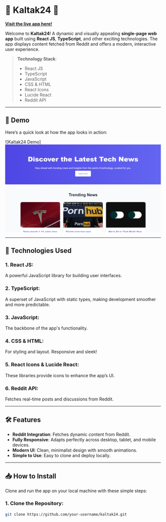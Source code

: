 # 🌟 **Kaltak24** 🌟
[**Visit the live app here!**](https://kaltak24.vercel.app)

Welcome to **Kaltak24**! A dynamic and visually appealing **single-page web app** built using **React JS**, **TypeScript**, and other exciting technologies. The app displays content fetched from Reddit and offers a modern, interactive user experience.

> **Technology Stack**:
> - React JS
> - TypeScript
> - JavaScript
> - CSS & HTML
> - React Icons
> - Lucide React
> - Reddit API

---

## 🚀 **Demo**

Here’s a quick look at how the app looks in action:

![Kaltak24 Demo]![alt text](image.png)

---

## 🔧 **Technologies Used**

### 1. **React JS**:
A powerful JavaScript library for building user interfaces.

### 2. **TypeScript**:
A superset of JavaScript with static types, making development smoother and more predictable.

### 3. **JavaScript**:
The backbone of the app's functionality.

### 4. **CSS & HTML**:
For styling and layout. Responsive and sleek!

### 5. **React Icons & Lucide React**:
These libraries provide icons to enhance the app’s UI.

### 6. **Reddit API**:
Fetches real-time posts and discussions from Reddit.

---

## 🛠️ **Features**

- **Reddit Integration**: Fetches dynamic content from Reddit.
- **Fully Responsive**: Adapts perfectly across desktop, tablet, and mobile devices.
- **Modern UI**: Clean, minimalist design with smooth animations.
- **Simple to Use**: Easy to clone and deploy locally.

---

## 📥 **How to Install**

Clone and run the app on your local machine with these simple steps:

### 1. **Clone the Repository**:

```bash
git clone https://github.com/your-username/kaltak24.git
